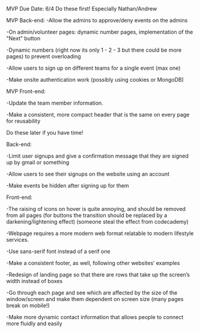 MVP Due Date: 6/4
Do these first! Especially Nathan/Andrew

MVP Back-end:
-Allow the admins to approve/deny events on the admins 

-On admin/volunteer pages: dynamic number pages, implementation of the "Next" button

-Dynamic numbers (right now its only 1 - 2 - 3 but there could be more pages) to prevent overloading

-Allow users to sign up on different teams for a single event (max one)

-Make onsite authentication work (possibly using cookies or MongoDB)

MVP Front-end:

-Update the team member information.

-Make a consistent, more compact header that is the same on every page for reusability

Do these later if you have time!

Back-end:

-Limit user signups and give a confirmation message that they are signed up by gmail or something

-Allow users to see their signups on the website using an account

-Make events be hidden after signing up for them

Front-end:

-The raising of icons on hover is quite annoying, and should be removed from all pages (for buttons the transition should be replaced by a darkening/lightening effect) (someone steal the effect from codecademy)

-Webpage requires a more modern web format relatable to modern lifestyle services.

-Use sans-serif font instead of a serif one

-Make a consistent footer, as well, following other websites’ examples

-Redesign of landing page so that there are rows that take up the screen’s width instead of boxes

-Go through each page and see which are affected by the size of the window/screen and make them dependent on screen size (many pages break on mobile!)

-Make more dynamic contact information that allows people to connect more fluidly and easily
